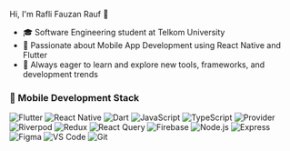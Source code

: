 
Hi, I'm Rafli Fauzan Rauf 👋  
- 🎓 Software Engineering student at Telkom University  
- 📱 Passionate about Mobile App Development using React Native and Flutter  
- 🚀 Always eager to learn and explore new tools, frameworks, and development trends


### 📱 Mobile Development Stack

<!-- Frameworks -->
![Flutter](https://img.shields.io/badge/-Flutter-02569B?style=flat-square&logo=flutter)
![React Native](https://img.shields.io/badge/-React%20Native-20232A?style=flat-square&logo=react)
![Dart](https://img.shields.io/badge/-Dart-0175C2?style=flat-square&logo=dart)
![JavaScript](https://img.shields.io/badge/-JavaScript-F7DF1E?style=flat-square&logo=javascript)
![TypeScript](https://img.shields.io/badge/-TypeScript-3178C6?style=flat-square&logo=typescript)
![Provider](https://img.shields.io/badge/-Provider-0C7CD5?style=flat-square&logo=flutter)
![Riverpod](https://img.shields.io/badge/-Riverpod-78C7FF?style=flat-square&logo=flutter)
![Redux](https://img.shields.io/badge/-Redux-764ABC?style=flat-square&logo=redux)
![React Query](https://img.shields.io/badge/-React_Query-FF4154?style=flat-square&logo=react-query)
![Firebase](https://img.shields.io/badge/-Firebase-FFCA28?style=flat-square&logo=firebase)
![Node.js](https://img.shields.io/badge/-Node.js-339933?style=flat-square&logo=node.js)
![Express](https://img.shields.io/badge/-Express.js-000000?style=flat-square&logo=express)
![Figma](https://img.shields.io/badge/-Figma-F24E1E?style=flat-square&logo=figma)
![VS Code](https://img.shields.io/badge/-VS_Code-007ACC?style=flat-square&logo=visual-studio-code)
![Git](https://img.shields.io/badge/-Git-F05032?style=flat-square&logo=git)




